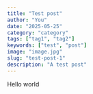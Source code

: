 ```yaml
---
title: "Test post"
author: "You"
date: "2025-05-25"
category: "category"
tags: ["tag1", "tag2"]
keywords: ["test", "post"]
image: "image.jpg"
slug: "test-post-1"
description: "A test post"
---
```


Hello world
